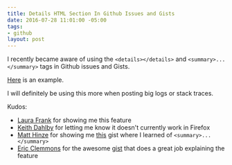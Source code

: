 ```yaml
---
title: Details HTML Section In Github Issues and Gists
date: 2016-07-28 11:01:00 -05:00
tags:
- github
layout: post
---
```


I recently became aware of using the `<details></details>` and `<summary>...</summary>` tags in Github issues and Gists.

[Here](https://github.com/jmeridth/jmeridth.github.io/issues/3) is an example.

I will definitely be using this more when posting big logs or stack traces.

Kudos:

  - [Laura Frank](https://twitter.com/rhein_wein) for showing me this feature
  - [Keith Dahlby](https://twitter.com/dahlbyk) for letting me know it doesn't currently work in Firefox
  - [Matt Hinze](https://twitter.com/mhinze) for showing me [this](https://gist.github.com/ericclemmons/b146fe5da72ca1f706b2ef72a20ac39d) gist where I learned of `<summary>...</summary>`
  - [Eric Clemmons](https://twitter.com/ericclemmons) for the awesome [gist](https://gist.github.com/ericclemmons/b146fe5da72ca1f706b2ef72a20ac39d) that does a great job explaining the feature
